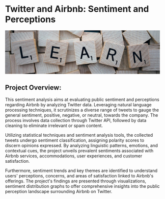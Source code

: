 # Twitter and Airbnb: Sentiment and Perceptions
![Sentiment Analysis](Images/Sentiment.jpg)

## Project Overview:
This sentiment analysis aims at evaluating public sentiment and perceptions regarding Airbnb by analyzing Twitter data. Leveraging natural language processing techniques, it scrutinizes a diverse range of tweets to gauge the general sentiment, positive, negative, or neutral, towards the company. The process involves data collection through Twitter API, followed by data cleaning to eliminate irrelevant or spam content. 

Utilizing statistical techniques and sentiment analysis tools, the collected tweets undergo sentiment classification, assigning polarity scores to discern opinions expressed. By analyzing linguistic patterns, emotions, and contextual cues, the project unveils prevalent sentiments associated with Airbnb services, accommodations, user experiences, and customer satisfaction.

Furthermore, sentiment trends and key themes are identified to understand users' perceptions, concerns, and areas of satisfaction linked to Airbnb's offerings. The project's findings are presented through visualizations, sentiment distribution graphs to offer comprehensive insights into the public perception landscape surrounding Airbnb on Twitter.

